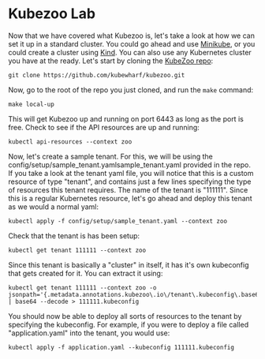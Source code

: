 # Kubezoo Lab

Now that we have covered what Kubezoo is, let's take a look at how we can set it up in a standard cluster. You could go ahead and use [Minikube](https://minikube.sigs.k8s.io/docs/start/), or you could create a cluster using [Kind](https://kind.sigs.k8s.io/docs/user/quick-start/#installation). You can also use any Kubernetes cluster you have at the ready. Let's start by cloning the [KubeZoo repo](https://github.com/kubewharf/kubezoo.git):

```
git clone https://github.com/kubewharf/kubezoo.git
```

Now, go to the root of the repo you just cloned, and run the `make` command:

```
make local-up
```

This will get Kubezoo up and running on port 6443 as long as the port is free. Check to see if the API resources are up and running:

```
kubectl api-resources --context zoo
```

Now, let's create a sample tenant. For this, we will be using the config/setup/sample_tenant.yamlsample_tenant.yaml provided in the repo. If you take a look at the tenant yaml file, you will notice that this is a custom resource of type "tenant", and contains just a few lines specifying the type of resources this tenant requires. The name of the tenant is "111111". Since this is a regular Kubernetes resource, let's go ahead and deploy this tenant as we would a normal yaml:

```
kubectl apply -f config/setup/sample_tenant.yaml --context zoo
```

Check that the tenant is has been setup:

```
kubectl get tenant 111111 --context zoo
```

Since this tenant is basically a "cluster" in itself, it has it's own kubeconfig that gets created for it. You can extract it using:

```
kubectl get tenant 111111 --context zoo -o jsonpath='{.metadata.annotations.kubezoo\.io\/tenant\.kubeconfig\.base64}' | base64 --decode > 111111.kubeconfig
```

You should now be able to deploy all sorts of resources to the tenant by specifying the kubeconfig. For example, if you were to deploy a file called "application.yaml" into the tenant, you would use:

```
kubectl apply -f application.yaml --kubeconfig 111111.kubeconfig
```